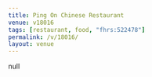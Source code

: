 ```yaml
---
title: Ping On Chinese Restaurant
venue: v18016
tags: [restaurant, food, "fhrs:522478"]
permalink: /v/18016/
layout: venue
---
```

null